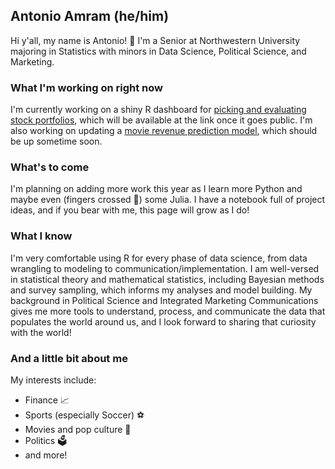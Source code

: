 ## Antonio Amram (he/him)
Hi y'all, my name is Antonio! 👋 I'm a Senior at Northwestern University majoring in Statistics with minors in Data Science, Political Science, and Marketing.

### What I'm working on right now
I'm currently working on a shiny R dashboard for [picking and evaluating stock portfolios](https://github.com/ajamram/stock_app), which will be available at the link once it goes public.
I'm also working on updating a [movie revenue prediction model](https://github.com/ajamram/movies_2021), which should be up sometime soon. 

### What's to come
I'm planning on adding more work this year as I learn more Python and maybe even (fingers crossed 🤞) some Julia.
I have a notebook full of project ideas, and if you bear with me, this page will grow as I do!

### What I know
I'm very comfortable using R for every phase of data science, from data wrangling to modeling to communication/implementation.  I am well-versed in statistical theory and mathematical statistics, including Bayesian methods and survey sampling, which informs my analyses and model building. My background in Political Science and Integrated Marketing Communications gives me more tools to understand, process, and communicate the data that populates the world around us, and I look forward to sharing that curiosity with the world!

### And a little bit about me
My interests include:
- Finance 📈
- Sports (especially Soccer) ⚽
- Movies and pop culture 🎥
- Politics 🗳️
- and more!

<!--
**ajamram/ajamram** is a ✨ _special_ ✨ repository because its `README.md` (this file) appears on your GitHub profile.

Here are some ideas to get you started:

- 🔭 I’m currently working on ...
- 🌱 I’m currently learning ...
- 👯 I’m looking to collaborate on ...
- 🤔 I’m looking for help with ...
- 💬 Ask me about ...
- 📫 How to reach me: ...
- 😄 Pronouns: ...
- ⚡ Fun fact: ...
-->

